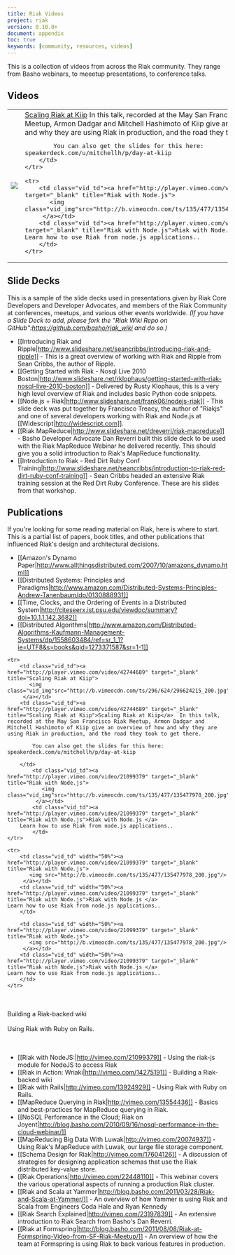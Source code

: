 ```yaml
---
title: Riak Videos
project: riak
version: 0.10.0+
document: appendix
toc: true
keywords: [community, resources, videos]
---
```


This is a collection of videos from across the Riak community. They range from Basho webinars, to meeetup presentations, to conference talks.

## Videos

<table class="vid_table">
    <tr>
        <td class="vid_td"><a href="http://player.vimeo.com/video/42744689" target="_blank" title="Scaling Riak at Kiip">
		   <img class="vid_img"src="http://b.vimeocdn.com/ts/296/624/296624215_200.jpg"/>
		 </a></td>
        <td class="vid_td"><a href="http://player.vimeo.com/video/42744689" target="_blank" title="Scaling Riak at Kiip">Scaling Riak at Kiip</a>  In this talk, recorded at the May San Francisco Riak Meetup, Armon Dadgar and Mitchell Hashimoto of Kiip give an overview of how and why they are using Riak in production, and the road they took to get there.

			You can also get the slides for this here: speakerdeck.com/u/mitchellh/p/day-at-kiip
		</td>	    
	</tr>
	
	<tr>
		<td class="vid_td"><a href="http://player.vimeo.com/video/21099379" target="_blank" title="Riak with Node.js">
		   <img class="vid_img"src="http://b.vimeocdn.com/ts/135/477/135477978_200.jpg"/>
		 </a></td>
        <td class="vid_td"><a href="http://player.vimeo.com/video/21099379" target="_blank" title="Riak with Node.js">Riak with Node.js </a>
	Learn how to use Riak from node.js applications.. 
		</td>
	</tr>
		
</table>


## Slide Decks

This is a sample of the slide decks used in presentations given by Riak Core Developers and Developer Advocates, and members of the Riak Community at conferences, meetups, and various other events worldwide. *(If you have a Slide Deck to add, please fork the "Riak Wiki Repo on GitHub":https://github.com/basho/riak_wiki and do so.)*

* [[Introducing Riak and Ripple|http://www.slideshare.net/seancribbs/introducing-riak-and-ripple]] - This is a great overview of working with Riak and Ripple from Sean Cribbs, the author of Ripple.
* [[Getting Started with Riak - Nosql Live 2010 Boston|http://www.slideshare.net/rklophaus/getting-started-with-riak-nosql-live-2010-boston]] - Delivered by Rusty Klophaus, this is a very high level overview of Riak and includes basic Python code snippets.
* [[Node.js + Riak|http://www.slideshare.net/frank06/nodejs-riak]] - This slide deck was put together by Francisco Treacy, the author of "Riakjs" and one of several developers working with Riak and Node.js at [[Widescript|http://widescript.com]].
* [[Riak MapReduce|http://www.slideshare.net/dreverri/riak-mapreduce]] - Basho Developer Advocate Dan Reverri built this slide deck to be used with the Riak MapReduce Webinar he delivered recently. This should give you a solid introduction to Riak's MapReduce functionality.
* [[Introduction to Riak - Red Dirt Ruby Conf Training|http://www.slideshare.net/seancribbs/introduction-to-riak-red-dirt-ruby-conf-training]] - Sean Cribbs headed an extensive Riak training session at the Red Dirt Ruby Conference. These are his slides from that workshop.

## Publications

If you're looking for some reading material on Riak, here is where to start. This is a partial list of papers, book titles, and other publications that influenced Riak's design and architectural decisions. 

* [[Amazon's Dynamo Paper|http://www.allthingsdistributed.com/2007/10/amazons_dynamo.html]]
* [[Distributed Systems: Principles and Paradigms|http://www.amazon.com/Distributed-Systems-Principles-Andrew-Tanenbaum/dp/0130888931]]
* [[Time, Clocks, and the Ordering of Events in a Distributed System|http://citeseerx.ist.psu.edu/viewdoc/summary?doi=10.1.1.142.3682]]
* [[Distributed Algorithms|http://www.amazon.com/Distributed-Algorithms-Kaufmann-Management-Systems/dp/1558603484/ref=sr_1_1?ie=UTF8&s=books&qid=1273371587&sr=1-1]]

<table class="vid_table" style="border:0px">

    <tr>
        <td class="vid_td"><a href="http://player.vimeo.com/video/42744689" target="_blank" title="Scaling Riak at Kiip">
		   <img class="vid_img"src="http://b.vimeocdn.com/ts/296/624/296624215_200.jpg"/>
		 </a></td>
        <td class="vid_td"><a href="http://player.vimeo.com/video/42744689" target="_blank" title="Scaling Riak at Kiip">Scaling Riak at Kiip</a>  In this talk, recorded at the May San Francisco Riak Meetup, Armon Dadgar and Mitchell Hashimoto of Kiip give an overview of how and why they are using Riak in production, and the road they took to get there.

			You can also get the slides for this here: speakerdeck.com/u/mitchellh/p/day-at-kiip

		</td>
		    <td class="vid_td"><a href="http://player.vimeo.com/video/21099379" target="_blank" title="Riak with Node.js">
			   <img class="vid_img"src="http://b.vimeocdn.com/ts/135/477/135477978_200.jpg"/>
			 </a></td>
	        <td class="vid_td"><a href="http://player.vimeo.com/video/21099379" target="_blank" title="Riak with Node.js">Riak with Node.js </a>
		Learn how to use Riak from node.js applications.. 
			</td>
	</tr>
	
	<tr>
        <td class="vid_td" width="50%"><a href="http://player.vimeo.com/video/21099379" target="_blank" title="Riak with Node.js">
		   <img src="http://b.vimeocdn.com/ts/135/477/135477978_200.jpg"/>
		 </a></td>
        <td class="vid_td" width="50%"><a href="http://player.vimeo.com/video/21099379" target="_blank" title="Riak with Node.js">Riak with Node.js </a>
	Learn how to use Riak from node.js applications.. 
		</td>

        <td class="vid_td" width="50%"><a href="http://player.vimeo.com/video/21099379" target="_blank" title="Riak with Node.js">
		   <img src="http://b.vimeocdn.com/ts/135/477/135477978_200.jpg"/>
		 </a></td>
        <td class="vid_td" width="50%"><a href="http://player.vimeo.com/video/21099379" target="_blank" title="Riak with Node.js">Riak with Node.js </a>
	Learn how to use Riak from node.js applications.. 
		</td>
	</tr>
</table>


<br/>

<div style="display:none" class="iframe-video" id="http://player.vimeo.com/video/14275191"></div>
Building a Riak-backed wiki
<br></br>
<div style="display:none" class="iframe-video" id="http://player.vimeo.com/video/13924929"></div>
Using Riak with Ruby on Rails.
<br></br>
<div style="display:none" class="iframe-video" id="http://player.vimeo.com/video/13554436"></div>
<div style="display:none" class="iframe-video" id="http://player.vimeo.com/video/42421349"></div>
<div style="display:none" class="iframe-video" id="http://player.vimeo.com/video/42421349"></div>
<div style="display:none" class="iframe-video" id="http://player.vimeo.com/video/42421349"></div>
<div style="display:none" class="iframe-video" id="http://player.vimeo.com/video/42421349"></div>
<div style="display:none" class="iframe-video" id="http://player.vimeo.com/video/42421349"></div>


<br/>


* [[Riak with NodeJS:|http://vimeo.com/21099379]] - Using the riak-js module for NodeJS to access Riak
* [[Riak in Action: Wriaki|http://vimeo.com/14275191]] - Building a Riak-backed wiki
* [[Riak with Rails|http://vimeo.com/13924929]] - Using Riak with Ruby on Rails.
* [[MapReduce Querying in Riak|http://vimeo.com/13554436]] - Basics and best-practices for MapReduce querying in Riak.
* [[NoSQL Performance in the Cloud; Riak on Joyent|http://blog.basho.com/2010/09/16/nosql-performance-in-the-cloud-webinar/]]
* [[MapReducing Big Data With Luwak|http://vimeo.com/20074937]] - Using Riak's MapReduce with Luwak, our large file storage component.
* [[Schema Design for Riak|http://vimeo.com/17604126]] - A discussion of strategies for designing application schemas that use the Riak distributed key-value store.
* [[Riak Operations|http://vimeo.com/22448110]] - This webinar covers the various operational aspects of running a production Riak cluster.
* [[Riak and Scala at Yammer|http://blog.basho.com/2011/03/28/Riak-and-Scala-at-Yammer/]] - An overview of how Yammer is using Riak and Scala from Engineers Coda Hale and Ryan Kennedy
* [[Riak Search Explained|http://vimeo.com/23197839]] - An extensive introduction to Riak Search from Basho's Dan Reverri.
* [[Riak at Formspring|http://blog.basho.com/2011/08/08/Riak-at-Formspring-Video-from-SF-Riak-Meetup/]] - An overview of how the team at Formspring is using Riak to back various features in production. 


